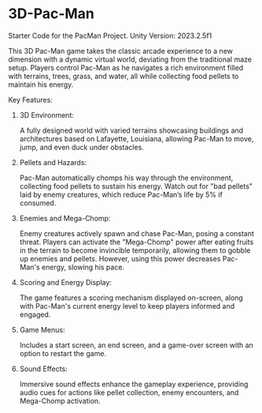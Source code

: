 # 3D-Pac-Man
Starter Code for the PacMan Project.
Unity Version: 2023.2.5f1

This 3D Pac-Man game takes the classic arcade experience to a new dimension with a dynamic virtual world, deviating from the traditional maze setup. Players control Pac-Man as he navigates a rich environment filled with terrains, trees, grass, and water, all while collecting food pellets to maintain his energy.

Key Features:

1. 3D Environment:
  
   A fully designed world with varied terrains showcasing buildings and architectures based on Lafayette, Louisiana, allowing Pac-Man to move, jump, and even duck under obstacles. 
2. Pellets and Hazards:
  
   Pac-Man automatically chomps his way through the environment, collecting food pellets to sustain his energy. Watch out for "bad pellets" laid by enemy creatures, which reduce Pac-Man’s life by 5% if consumed.
3. Enemies and Mega-Chomp:
  
   Enemy creatures actively spawn and chase Pac-Man, posing a constant threat. Players can activate the "Mega-Chomp" power after eating fruits in the terrain to become invincible temporarily, allowing them to gobble up enemies and pellets. However, using this power decreases Pac-Man's energy, slowing his pace.
4. Scoring and Energy Display:
  
   The game features a scoring mechanism displayed on-screen, along with Pac-Man's current energy level to keep players informed and engaged.
5. Game Menus:
  
   Includes a start screen, an end screen, and a game-over screen with an option to restart the game.
6. Sound Effects:
  
   Immersive sound effects enhance the gameplay experience, providing audio cues for actions like pellet collection, enemy encounters, and Mega-Chomp activation.

